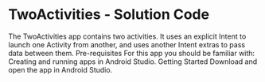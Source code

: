 # TwoActivities - Solution Code
The TwoActivities app contains two activities.
It uses an explicit Intent to launch one Activity from another,
and uses another Intent extras to pass data between them.
Pre-requisites
For this app you should be familiar with:
Creating and running apps in Android Studio.
Getting Started
Download and open the app in Android Studio.
